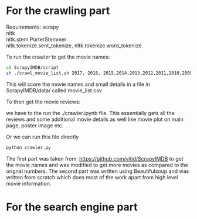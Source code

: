 # For the crawling part 

Requirements:
scrapy<br>
nltk<br>
nltk.stem.PorterStemmer<br>
nltk.tokenize.sent_tokenize, nltk.tokenize.word_tokenize<br>

To run the crawler to get the movie names:
```bash
cd ScrapyIMDB/script
sh ./crawl_movie_list.sh 2017, 2016, 2015,2014,2013,2012,2011,2010,2009,2008,2007,2006,2005,2004,2003,2002,2001,2000
```

This will score the movie names and small details in a file in  ScrapyIMDB/data/ called movie_list.csv

To then get the movie reviews: 

we have to the run the ./crawler.ipynb file. This essentially gets all the reviews and some additional movie details as well like movie plot on main page, poster image etc.


Or we can run this file directly

```bash
python crawler.py
```

The first part was taken from: https://github.com/vitid/ScrapyIMDB to get the movie names and was modified to get more movies as compared to the orignal numbers. The second part was written using Beautifulsoup and was written from scratch which does most of the work apart from high level movie information.


# For the search engine part




<!-- For the query expansion: 
pip install vocabulary user

import nltk
nltk.download('wordnet') -->
